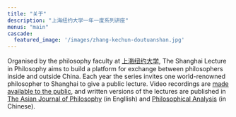 ```yaml
---
title: "关于"
description: "上海纽约大学一年一度系列讲座"
menus: "main"
cascade:
  featured_image: '/images/zhang-kechun-doutuanshan.jpg'
---
```


Organised by the philosophy faculty at [上海纽约大学](https://shanghai.nyu.edu/cn), The Shanghai Lecture in Philosophy aims to build a platform for exchange between philosophers inside and outside China. Each year the series invites one world-renowned philosopher to Shanghai to give a public lecture. Video recordings are [made available to the public](https://www.youtube.com/@shanghai-lecture), and written versions of the lectures are published in [The Asian Journal of Philosophy](https://link.springer.com/journal/44204) (in Engllish) and [Philosophical Analysis](https://zxfx.cbpt.cnki.net/WKC3/WebPublication/index.aspx?mid=zxfx) (in Chinese).
